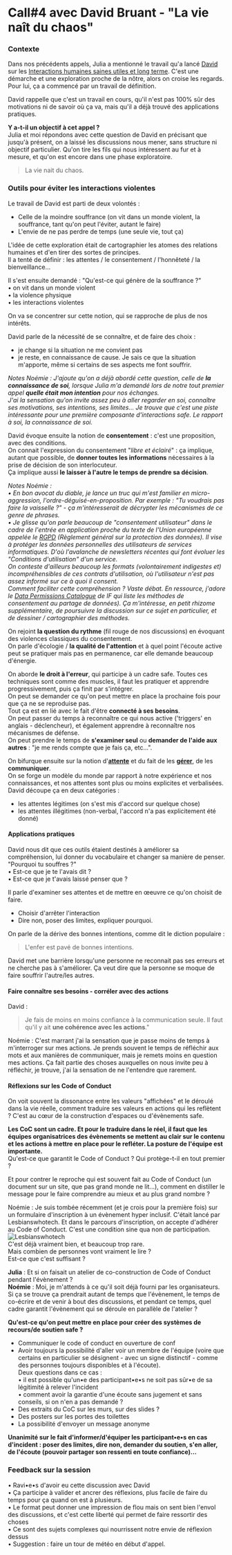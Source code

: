 # Call#4 avec David Bruant - "La vie naît du chaos" 

### Contexte
Dans nos précédents appels, Julia a mentionné le travail qu'a lancé [David](https://github.com/DavidBruant) sur les [Interactions humaines saines utiles et long terme](https://github.com/DavidBruant/interactions-humaines-saines-utiles-long-terme). 
C'est une démarche et une exploration proche de la nôtre, alors on croise les regards. Pour lui, ça a commencé par un travail de définition.  

David rappelle que c'est un travail en cours, qu'il n'est pas 100% sûr des motivations ni de savoir où ça va, mais qu'il a déjà trouvé des applications pratiques.

**Y a-t-il un objectif à cet appel ?**  
Julia et moi répondons avec cette question de David en précisant que jusqu'à présent, on a laissé les discussions nous mener, sans structure ni objectif particulier. Qu'on tire les fils qui nous intéressent au fur et à mesure, et qu'on est encore dans une phase exploratoire.  

> La vie nait du chaos.

### Outils pour éviter les interactions violentes
Le travail de David est parti de deux volontés :  
- Celle de la moindre souffrance (on vit dans un monde violent, la souffrance, tant qu'on peut l'éviter, autant le faire)  
- L'envie de ne pas perdre de temps (une seule vie, tout ça) 

L'idée de cette exploration était de cartographier les atomes des relations humaines et d'en tirer des sortes de principes.  
Il a tenté de définir : les attentes / le consentement / l'honnêteté / la bienveillance...

Il s'est ensuite demandé : "Qu'est-ce qui génère de la souffrance ?"  
• on vit dans un monde violent  
• la violence physique  
• les interactions violentes  

On va se concentrer sur cette notion, qui se rapproche de plus de nos intérêts.  

David parle de la nécessité de se connaître, et de faire des choix :  
- je change si la situation ne me convient pas  
- je reste, en connaissance de cause. Je sais ce que la situation m'apporte, même si certains de ses aspects me font souffrir.  

_Notes Noémie : J'ajoute qu'on a déjà abordé cette question, celle de **la connaissance de soi**, lorsque Julia m'a demandé lors de notre tout premier appel **quelle était mon intention** pour nos échanges.  
J'ai la sensation qu'on invite assez peu à aller regarder en soi, connaître ses motivations, ses intentions, ses limites... Je trouve que c'est une piste intéressante pour une première composante d'interactions safe. Le rapport à soi, la connaissance de soi._  

David évoque ensuite la notion de **consentement** : c'est une proposition, avec des conditions.  
On connait l'expression du consentement "_libre et éclairé_" : ça implique, autant que possible, de **donner toutes les informations** nécessaires à la prise de décision de son interlocuteur.  
Ça implique aussi **le laisser à l'autre le temps de prendre sa décision**.  

_Notes Noémie :  
• En bon avocat du diable, je lance un truc qui m'est familier en micro-aggression, l'ordre-déguisé-en-proposition. Par exemple : "Tu voudrais pas faire la vaisselle ?" - ça m'intéresserait de décrypter les mécanismes de ce genre de phrases.  
• Je glisse qu'on parle beaucoup de "consentement utilisateur" dans le cadre de l'entrée en application proche du texte de l'Union européenne appelée le [RGPD](http://abonnes.lemonde.fr/pixels/article/2018/05/08/rgpd-ce-qui-change-pour-les-particuliers_5295808_4408996.html) (Règlement général sur la protection des données). 
Il vise à protéger les données personnelles des utilisateurs de services informatiques. D'où l'avalanche de newsletters récentes qui font évoluer les "Conditions d'utilisation" d'un service.  
On conteste d'ailleurs beaucoup les formats (volontairement indigestes et) incompréhensibles de ces contrats d'utilisation, où l'utilisateur n'est pas assez informé sur ce à quoi il consent.  
Comment faciliter cette compréhension ? Vaste débat. En ressource, j'adore le [Data Permissions Catalogue](https://catalogue.projectsbyif.com/) de IF qui liste les méthodes de consentement au partage de données).  Ça m'intéresse, en petit rhizome supplémentaire, de poursuivre la discussion sur ce sujet en particulier, et de dessiner / cartographier des méthodes._

On rejoint **la question du rythme** (fil rouge de nos discussions) en évoquant des violences classiques du consentement.  
On parle d'écologie / **la qualité de l'attention** et à quel point l'écoute active peut se pratiquer mais pas en permanence, car elle demande beaucoup d'énergie.  

On aborde **le droit à l'erreur**, qui participe à un cadre safe. Toutes ces techniques sont comme des muscles, il faut les pratiquer et apprendre progressivement, puis ça finit par s'intégrer.  
On peut se demander ce qu'on peut mettre en place la prochaine fois pour que ça ne se reproduise pas.  
Tout ça est en lié avec le fait d'être **connecté à ses besoins**.  
On peut passer du temps à reconnaître ce qui nous active ('triggers' en anglais - déclencheur), et également apprendre à reconnaître nos mécanismes de défense.  
On peut prendre le temps de **s'examiner seul** ou **demander de l'aide aux autres** : "je me rends compte que je fais ça, etc...".  

On bifurque ensuite sur la notion d'**[attente](https://github.com/DavidBruant/interactions-humaines-saines-utiles-long-terme/blob/principale/attentes.md)** et du fait de les **[gérer](https://github.com/DavidBruant/interactions-humaines-saines-utiles-long-terme/blob/principale/gestion-des-attentes.md)**, de les **communiquer**.  
On se forge un modèle du monde par rapport à notre expérience et nos connaissances, et nos attentes sont plus ou moins explicites et verbalisées.  
David découpe ça en deux catégories :  
- les attentes légitimes (on s'est mis d'accord sur quelque chose)  
- les attentes illégitimes (non-verbal, l'accord n'a pas explicitement été donné)  

#### Applications pratiques  
David nous dit que ces outils étaient destinés à améliorer sa compréhension, lui donner du vocabulaire et changer sa manière de penser.  
"Pourquoi tu souffres ?"  
• Est-ce que je te l'avais dit ?  
• Est-ce que je t'avais laissé penser que ?  

Il parle d'examiner ses attentes et de mettre en œeuvre ce qu'on choisit de faire.  
- Choisir d'arrêter l'interaction  
- Dire non, poser des limites, expliquer pourquoi.   

On parle de la dérive des bonnes intentions, comme dit le diction populaire :
> L'enfer est pavé de bonnes intentions.  

David met une barrière lorsqu'une personne ne reconnait pas ses erreurs et ne cherche pas à s'améliorer. Ça veut dire que la personne se moque de faire souffrir l'autre/les autres.  

#### Faire connaître ses besoins - corréler avec des actions  
David :  
> Je fais de moins en moins confiance à la communication seule. Il faut qu'il y ait **une cohérence avec les actions**."

Noémie : C'est marrant j'ai la sensation que je passe moins de temps à m'interroger sur mes actions. Je prends souvent le temps de réfléchir aux mots et aux manières de communiquer, mais je remets moins en question mes actions. Ça fait partie des choses auxquelles on nous invite peu à réfléchir, je trouve, j'ai la sensation de ne l'entendre que rarement.

#### Réflexions sur les Code of Conduct  
On voit souvent la dissonance entre les valeurs "affichées" et le déroulé dans la vie réelle, comment traduire ses valeurs en actions qui les reflètent ? C'est au cœur de la construction d'espaces ou d'évènements safe.  

**Les CoC sont un cadre. Et pour le traduire dans le réel, il faut que les équipes organisatrices des évènements se mettent au clair sur le contenu et les actions à mettre en place pour le refléter. La posture de l'équipe est importante.**  
Qu'est-ce que garantit le Code of Conduct ? Qui protège-t-il en tout premier ?  

Et pour contrer le reproche qui est souvent fait au Code of Conduct (un document sur un site, que pas grand monde ne lit...), comment en distiller le message pour le faire comprendre au mieux et au plus grand nombre ?  

Noémie : Je suis tombée récemment (et je crois pour la première fois) sur un formulaire d'inscription à un évènement hyper inclusif. C'était lancé par Lesbianswhotech. Et dans le parcours d'inscription, on accepte d'adhérer au Code of Conduct. C'est une condition sine qua non de participation.  
![Lesbianswhotech](https://github.com/Julia-barbelane/des-conf-entre-meufs/blob/master/medias/Code%20of%20Conduct%20%20-%20Lesbianswhotech.png)  
C'est déjà vraiment bien, et beaucoup trop rare.  
Mais combien de personnes vont vraiment le lire ?  
Est-ce que c'est suffisant ?  

**Julia** : Et si on faisait un atelier de co-construction de Code of Conduct pendant l'évènement ?  
**Noémie** : Moi, je m'attends à ce qu'il soit déjà fourni par les organisateurs. Si ça se trouve ça prendrait autant de temps que l'évènement, le temps de co-écrire et de venir à bout des discussions, et pendant ce temps, quel cadre garantit l'évènement qui se déroule en parallèle de l'atelier ?  

**Qu'est-ce qu'on peut mettre en place pour créer des systèmes de recours/de soutien safe ?**
- Communiquer le code of conduct en ouverture de conf  
- Avoir toujours la possibilité d'aller voir un membre de l'équipe (voire que certains en particulier se désignent - avec un signe distinctif - comme des personnes toujours disponibles et à l'écoute).   
Deux questions dans ce cas :  
• il est possible qu'un•e des participant•e•s ne soit pas sûr•e de sa légitimité à relever l'incident  
• comment avoir la garantie d'une écoute sans jugement et sans conseils, si on n'en a pas demandé ?
- Des extraits du CoC sur les murs, sur des slides ?  
- Des posters sur les portes des toilettes  
- La possibilité d'envoyer un message anonyme  

**Unanimité sur le fait d'informer/d'équiper les participant•e•s en cas d'incident : poser des limites, dire non, demander du soutien, s'en aller, de l'écoute (pouvoir partager son ressenti en toute confiance)...**

### Feedback sur la session  
• Ravi•e•s d'avoir eu cette discussion avec David  
• Ça participe à valider et ancrer des réflexions, plus facile de faire du temps pour ça quand on est à plusieurs.  
• Le format peut donner une impression de flou mais on sent bien l'envol des discussions, et c'est cette liberté qui permet de faire ressortir des choses  
• Ce sont des sujets complexes qui nourrissent notre envie de réflexion dessus  
• Suggestion : faire un tour de météo en début d'appel.







